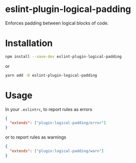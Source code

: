 # eslint-plugin-logical-padding

Enforces padding between logical blocks of code.

# Installation

```bash
npm install --save-dev eslint-plugin-logical-padding
```

or 

```bash
yarn add -D eslint-plugin-logical-padding
```

# Usage

In your `.eslintrc`, to report rules as errors

```json
{
  "extends": ["plugin:logical-padding/error"]
}
```

or to report rules as warnings

```json
{
  "extends": ["plugin:logical-padding/warn"]
}
```